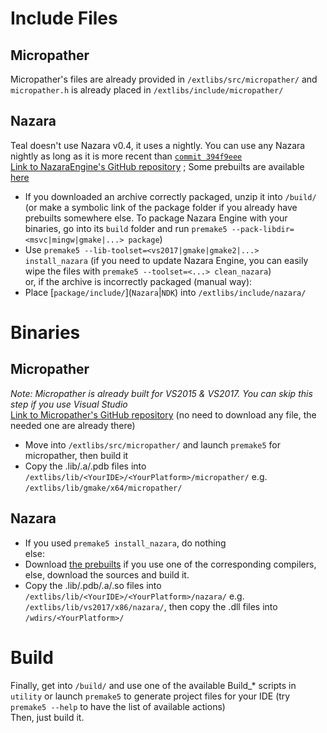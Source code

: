 # Include Files
## Micropather
Micropather's files are already provided in `/extlibs/src/micropather/` and `micropather.h` is already placed in `/extlibs/include/micropather/`

## Nazara
Teal doesn't use Nazara v0.4, it uses a nightly. You can use any Nazara nightly as long as it is more recent than [`commit 394f9eee`](https://github.com/DigitalPulseSoftware/NazaraEngine/commit/394f9eee)  
[Link to NazaraEngine's GitHub repository](https://github.com/DigitalPulseSoftware/NazaraEngine) ; Some prebuilts are available [here](https://github.com/Apjue/NazaraEngine/releases/tag/v0.4.y)  
- If you downloaded an archive correctly packaged, unzip it into `/build/` (or make a symbolic link of the package folder if you already have prebuilts somewhere else. To package Nazara Engine with your binaries, go into its `build` folder and run `premake5 --pack-libdir=<msvc|mingw|gmake|...> package`)  
- Use `premake5 --lib-toolset=<vs2017|gmake|gmake2|...> install_nazara` (if you need to update Nazara Engine, you can easily wipe the files with `premake5 --toolset=<...> clean_nazara`)  
or, if the archive is incorrectly packaged (manual way):  
- Place \[`package/include/`\](`Nazara`|`NDK`) into `/extlibs/include/nazara/`

# Binaries
## Micropather
*Note: Micropather is already built for VS2015 & VS2017. You can skip this step if you use Visual Studio*  
[Link to Micropather's GitHub repository](https://github.com/leethomason/MicroPather) (no need to download any file, the needed one are already there)  

- Move into `/extlibs/src/micropather/` and launch `premake5` for micropather, then build it  
- Copy the .lib/.a/.pdb files into `/extlibs/lib/<YourIDE>/<YourPlatform>/micropather/` e.g. `/extlibs/lib/gmake/x64/micropather/`

## Nazara
- If you used `premake5 install_nazara`, do nothing  
else:  
- Download [the prebuilts](https://github.com/Apjue/NazaraEngine/releases/tag/v0.4.y) if you use one of the corresponding compilers, else, download the sources and build it.  
- Copy the .lib/.pdb/.a/.so files into `/extlibs/lib/<YourIDE>/<YourPlatform>/nazara/` e.g. `/extlibs/lib/vs2017/x86/nazara/`, then copy the .dll files into `/wdirs/<YourPlatform>/`

# Build
Finally, get into `/build/` and use one of the available Build_* scripts in `utility` or launch `premake5` to generate project files for your IDE (try `premake5 --help` to have the list of available actions)  
Then, just build it.
